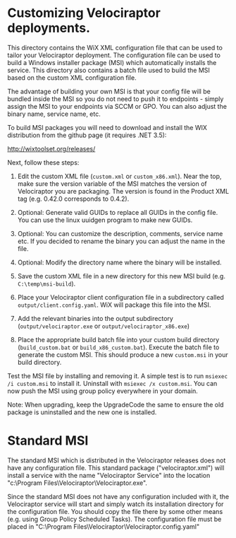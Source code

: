 # Customizing Velociraptor deployments.

This directory contains the WiX XML configuration file that can be used to tailor
your Velociraptor deployment. The configuration file can be used to
build a Windows installer package (MSI) which automatically installs
the service.  This directory also contains a batch file used to build
the MSI based on the custom XML configuration file.

The advantage of building your own MSI is that your config file will
be bundled inside the MSI so you do not need to push it to endpoints -
simply assign the MSI to your endpoints via SCCM or GPO. You can also
adjust the binary name, service name, etc.

To build MSI packages you will need to download and install the WIX distribution
from the github page (it requires .NET 3.5):

http://wixtoolset.org/releases/

Next, follow these steps:

1. Edit the custom XML file (`custom.xml` or `custom_x86.xml`). Near the top,
   make sure the version variable of the MSI matches the version of
   Velociraptor you are packaging. The version is found in the Product
   XML tag (e.g. 0.42.0 corresponds to 0.4.2).

2. Optional: Generate valid GUIDs to replace all GUIDs in the config
   file. You can use the linux uuidgen program to make new GUIDs.

3. Optional: You can customize the description, comments, service name
   etc. If you decided to rename the binary you can adjust the name in
   the file.

4. Optional: Modify the directory name where the binary will be
   installed.

5. Save the custom XML file in a new directory for this new MSI build
   (e.g. `C:\temp\msi-build`).

6. Place your Velociraptor client configuration file in a subdirectory
   called `output/client.config.yaml`. WiX will package this file into
   the MSI.

7. Add the relevant binaries into the output subdirectory
   (`output/velociraptor.exe` or `output/velociraptor_x86.exe`)

8. Place the appropriate build batch file into your custom build directory
   (`build_custom.bat` or `build_x86_custom.bat`). Execute the batch file to
   generate the custom MSI. This should produce a new `custom.msi` in your
   build directory.

Test the MSI file by installing and removing it. A simple test is to run
`msiexec /i custom.msi` to install it.  Uninstall with `msiexec /x custom.msi`.
You can now push the MSI using group policy everywhere in your domain.

Note: When upgrading, keep the UpgradeCode the same to ensure the old
package is uninstalled and the new one is installed.


# Standard MSI

The standard MSI which is distributed in the Velociraptor releases
does not have any configuration file. This standard package
("velociraptor.xml") will install a service with the name
"Velociraptor Service" into the location "c:\Program
Files\Velociraptor\Velociraptor.exe".

Since the standard MSI does not have any configuration included with
it, the Velociraptor service will start and simply watch its
installation directory for the configuration file. You should copy the
file there by some other means (e.g. using Group Policy Scheduled
Tasks). The configuration file must be placed in
"C:\Program Files\Velociraptor\Velociraptor.config.yaml"
